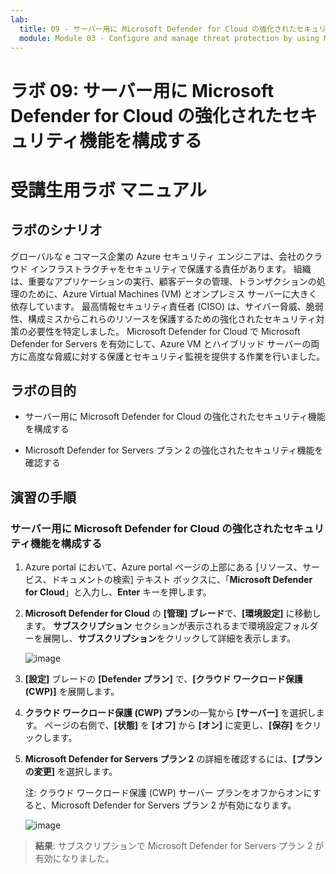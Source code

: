 ```yaml
---
lab:
  title: 09 - サーバー用に Microsoft Defender for Cloud の強化されたセキュリティ機能を構成する
  module: Module 03 - Configure and manage threat protection by using Microsoft Defender for Cloud
---
```


# ラボ 09: サーバー用に Microsoft Defender for Cloud の強化されたセキュリティ機能を構成する

# 受講生用ラボ マニュアル

## ラボのシナリオ

グローバルな e コマース企業の Azure セキュリティ エンジニアは、会社のクラウド インフラストラクチャをセキュリティで保護する責任があります。 組織は、重要なアプリケーションの実行、顧客データの管理、トランザクションの処理のために、Azure Virtual Machines (VM) とオンプレミス サーバーに大きく依存しています。 最高情報セキュリティ責任者 (CISO) は、サイバー脅威、脆弱性、構成ミスからこれらのリソースを保護するための強化されたセキュリティ対策の必要性を特定しました。 Microsoft Defender for Cloud で Microsoft Defender for Servers を有効にして、Azure VM とハイブリッド サーバーの両方に高度な脅威に対する保護とセキュリティ監視を提供する作業を行いました。

## ラボの目的

- サーバー用に Microsoft Defender for Cloud の強化されたセキュリティ機能を構成する
  
- Microsoft Defender for Servers プラン 2 の強化されたセキュリティ機能を確認する

## 演習の手順

### サーバー用に Microsoft Defender for Cloud の強化されたセキュリティ機能を構成する

1. Azure portal において、Azure portal ページの上部にある [リソース、サービス、ドキュメントの検索] テキスト ボックスに、「**Microsoft Defender for Cloud**」と入力し、**Enter** キーを押します。

2. **Microsoft Defender for Cloud** の **[管理] ブレード**で、**[環境設定]** に移動します。 **サブスクリプション** セクションが表示されるまで環境設定フォルダーを展開し、**サブスクリプション**をクリックして詳細を表示します。

   ![image](https://github.com/user-attachments/assets/3b25dd82-e09e-4f8a-b85e-c9bc6c4bd488)
   
3. **[設定]** ブレードの **[Defender プラン]** で、**[クラウド ワークロード保護 (CWP)]** を展開します。

4. **クラウド ワークロード保護 (CWP) プラン**の一覧から **[サーバー]** を選択します。 ページの右側で、**[状態]** を **[オフ]** から **[オン]** に変更し、**[保存]** をクリックします。

5. **Microsoft Defender for Servers プラン 2** の詳細を確認するには、**[プランの変更]** を選択します。

   注: クラウド ワークロード保護 (CWP) サーバー プランをオフからオンにすると、Microsoft Defender for Servers プラン 2 が有効になります。
 
   ![image](https://github.com/user-attachments/assets/de434a75-345a-4023-83f1-fa53fcb5f288)
   
> **結果**: サブスクリプションで Microsoft Defender for Servers プラン 2 が有効になりました。
